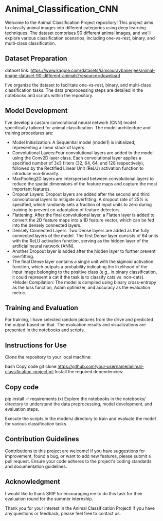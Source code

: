# Animal_Classification_CNN
Welcome to the Animal Classification Project repository! This project aims to classify animal images into different categories using deep learning techniques. The dataset comprises 90 different animal images, and we'll explore various classification scenarios, including one-vs-rest, binary, and multi-class classification.

## Dataset Preparation
dataset link: https://www.kaggle.com/datasets/iamsouravbanerjee/animal-image-dataset-90-different-animals?resource=download

I've organize the dataset to facilitate one-vs-rest, binary, and multi-class classification tasks. The data preprocessing steps are detailed in the notebooks and scripts within the repository.

## Model Development
I've develop a custom convolutional neural network (CNN) model specifically tailored for animal classification. The model architecture and training procedures are:

* Model Initialization: A Sequential model (model1) is initialized, representing a linear stack of layers.
* Convolutional Layers:Four convolutional layers are added to the model using the Conv2D layer class. Each convolutional layer applies a specified number of 3x3 filters (32, 64, 64, and 128 respectively), followed by the Rectified Linear Unit (ReLU) activation function to introduce non-linearity.
* MaxPooling2D layers are interspersed between convolutional layers to reduce the spatial dimensions of the feature maps and capture the most important features.
* Dropout Layers: Dropout layers are added after the second and third convolutional layers to mitigate overfitting. A dropout rate of 25% is specified, which randomly sets a fraction of input units to zero during training to prevent co-adaptation of feature detectors.
* Flattening: After the final convolutional layer, a Flatten layer is added to convert the 2D feature maps into a 1D feature vector, which can be fed into the densely connected layers.
* Densely Connected Layers: Two Dense layers are added as the fully connected layers of the model. The first Dense layer consists of 64 units with the ReLU activation function, serving as the hidden layer of the artificial neural network (ANN).
* Another Dropout layer is added after the hidden layer to further prevent overfitting.
* The final Dense layer contains a single unit with the sigmoid activation function, which outputs a probability indicating the likelihood of the input image belonging to the positive class (e.g., in binary classification, it could represent a cat if the task is to classify cats vs. non-cats).
*Model Compilation: The model is compiled using binary cross-entropy as the loss function, Adam optimizer, and accuracy as the evaluation metric.

## Training and Evaluation
For training, I have selected random pictures from the drive and predicted the output based on that. The evaluation results and visualizations are presented in the notebooks and scripts.

## Instructions for Use
Clone the repository to your local machine:

bash
Copy code
git clone https://github.com/your-username/animal-classification-project.git
Install the required dependencies:

## Copy code
pip install -r requirements.txt
Explore the notebooks in the notebooks/ directory to understand the data preprocessing, model development, and evaluation steps.

Execute the scripts in the models/ directory to train and evaluate the model for various classification tasks.

## Contribution Guidelines
Contributions to this project are welcome! If you have suggestions for improvement, found a bug, or want to add new features, please submit a pull request. Ensure your code adheres to the project's coding standards and documentation guidelines.

## Acknowledgment
I would like to thank SRIP for encouraging me to do this task for their evaluation round for the summer internship.

Thank you for your interest in the Animal Classification Project! If you have any questions or feedback, please feel free to contact us.
